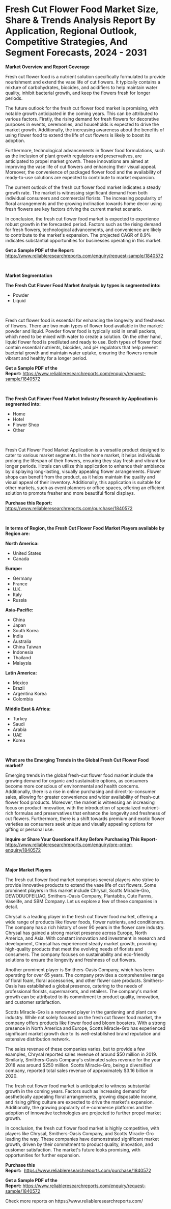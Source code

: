 <p><h1>Fresh Cut Flower Food Market Size, Share & Trends Analysis Report By Application, Regional Outlook, Competitive Strategies, And Segment Forecasts, 2024 - 2031</h1></p><p><strong>Market Overview and Report Coverage</strong></p>
<p><p>Fresh cut flower food is a nutrient solution specifically formulated to provide nourishment and extend the vase life of cut flowers. It typically contains a mixture of carbohydrates, biocides, and acidifiers to help maintain water quality, inhibit bacterial growth, and keep the flowers fresh for longer periods.</p><p>The future outlook for the fresh cut flower food market is promising, with notable growth anticipated in the coming years. This can be attributed to various factors. Firstly, the rising demand for fresh flowers for decorative purposes in events, ceremonies, and households is expected to drive the market growth. Additionally, the increasing awareness about the benefits of using flower food to extend the life of cut flowers is likely to boost its adoption.</p><p>Furthermore, technological advancements in flower food formulations, such as the inclusion of plant growth regulators and preservatives, are anticipated to propel market growth. These innovations are aimed at improving the vase life of cut flowers and enhancing their visual appeal. Moreover, the convenience of packaged flower food and the availability of ready-to-use solutions are expected to contribute to market expansion.</p><p>The current outlook of the fresh cut flower food market indicates a steady growth rate. The market is witnessing significant demand from both individual consumers and commercial florists. The increasing popularity of floral arrangements and the growing inclination towards home decor using fresh flowers are key factors driving the current market scenario.</p><p>In conclusion, the fresh cut flower food market is expected to experience robust growth in the forecasted period. Factors such as the rising demand for fresh flowers, technological advancements, and convenience are likely to contribute to the market's expansion. The projected CAGR of 8.9% indicates substantial opportunities for businesses operating in this market.</p></p>
<p><strong>Get a Sample PDF of the Report:</strong> <a href="https://www.reliableresearchreports.com/enquiry/request-sample/1840572">https://www.reliableresearchreports.com/enquiry/request-sample/1840572</a></p>
<p>&nbsp;</p>
<p><strong>Market Segmentation</strong></p>
<p><strong>The Fresh Cut Flower Food Market Analysis by types is segmented into:</strong></p>
<p><ul><li>Powder</li><li>Liquid</li></ul></p>
<p>&nbsp;</p>
<p><p>Fresh cut flower food is essential for enhancing the longevity and freshness of flowers. There are two main types of flower food available in the market: powder and liquid. Powder flower food is typically sold in small packets, which need to be mixed with water to create a solution. On the other hand, liquid flower food is prediluted and ready to use. Both types of flower food contain essential nutrients, biocides, and pH regulators that help prevent bacterial growth and maintain water uptake, ensuring the flowers remain vibrant and healthy for a longer period.</p></p>
<p><strong>Get a Sample PDF of the Report:</strong>&nbsp;<a href="https://www.reliableresearchreports.com/enquiry/request-sample/1840572">https://www.reliableresearchreports.com/enquiry/request-sample/1840572</a></p>
<p>&nbsp;</p>
<p><strong>The Fresh Cut Flower Food Market Industry Research by Application is segmented into:</strong></p>
<p><ul><li>Home</li><li>Hotel</li><li>Flower Shop</li><li>Other</li></ul></p>
<p>&nbsp;</p>
<p><p>Fresh Cut Flower Food Market Application is a versatile product designed to cater to various market segments. In the home market, it helps individuals prolong the lifespan of their flowers, ensuring they stay fresh and vibrant for longer periods. Hotels can utilize this application to enhance their ambiance by displaying long-lasting, visually appealing flower arrangements. Flower shops can benefit from the product, as it helps maintain the quality and visual appeal of their inventory. Additionally, this application is suitable for other markets, such as event planners or office spaces, offering an efficient solution to promote fresher and more beautiful floral displays.</p></p>
<p><strong>Purchase this Report:</strong>&nbsp; <a href="https://www.reliableresearchreports.com/purchase/1840572">https://www.reliableresearchreports.com/purchase/1840572</a></p>
<p>&nbsp;</p>
<p><strong>In terms of Region, the Fresh Cut Flower Food Market Players available by Region are:</strong></p>
<p>
    <p> <strong> North America: </strong>
        <ul>
            <li>United States</li>
            <li>Canada</li>
        </ul>
        </p> 
    <p> <strong> Europe: </strong>
        <ul>
            <li>Germany</li>
            <li>France</li>
            <li>U.K.</li>
            <li>Italy</li>
            <li>Russia</li>
        </ul>
        </p> 
    <p> <strong> Asia-Pacific: </strong>
        <ul>
            <li>China</li>
            <li>Japan</li>
            <li>South Korea</li>
            <li>India</li>
            <li>Australia</li>
            <li>China Taiwan</li>
            <li>Indonesia</li>
            <li>Thailand</li>
            <li>Malaysia</li>
        </ul>
        </p> 
    <p> <strong> Latin America: </strong>
        <ul>
            <li>Mexico</li>
            <li>Brazil</li>
            <li>Argentina Korea</li>
            <li>Colombia</li>
        </ul>
        </p> 
    <p> <strong> Middle East & Africa: </strong>
        <ul>
            <li>Turkey</li>
            <li>Saudi</li>
            <li>Arabia</li>
            <li>UAE</li>
            <li>Korea</li>
        </ul>
    </p>
    </p>
<p>&nbsp;</p>
<p><strong>What are the Emerging Trends in the Global Fresh Cut Flower Food market?</strong></p>
<p><p>Emerging trends in the global fresh-cut flower food market include the growing demand for organic and sustainable options, as consumers become more conscious of environmental and health concerns. Additionally, there is a rise in online purchasing and direct-to-consumer sales, allowing for greater convenience and wider availability of fresh-cut flower food products. Moreover, the market is witnessing an increasing focus on product innovation, with the introduction of specialized nutrient-rich formulas and preservatives that enhance the longevity and freshness of cut flowers. Furthermore, there is a shift towards premium and exotic flower varieties as consumers seek unique and visually appealing options for gifting or personal use.</p></p>
<p><strong>Inquire or Share Your Questions If Any Before Purchasing This Report</strong>- <a href="https://www.reliableresearchreports.com/enquiry/pre-order-enquiry/1840572">https://www.reliableresearchreports.com/enquiry/pre-order-enquiry/1840572</a></p>
<p>&nbsp;</p>
<p><strong>Major Market Players</strong></p>
<p><p>The fresh cut flower food market comprises several players who strive to provide innovative products to extend the vase life of cut flowers. Some prominent players in this market include Chrysal, Scotts Miracle-Gro, DEWODUOFEILIAO, Smithers-Oasis Company, Plantabbs, Cute Farms, Vaselife, and SBM Company. Let us explore a few of these companies in detail.</p><p>Chrysal is a leading player in the fresh cut flower food market, offering a wide range of products like flower foods, flower nutrients, and conditioners. The company has a rich history of over 90 years in the flower care industry. Chrysal has gained a strong market presence across Europe, North America, and Asia. With constant innovation and investment in research and development, Chrysal has experienced steady market growth, providing high-quality products that meet the evolving needs of florists and consumers. The company focuses on sustainability and eco-friendly solutions to ensure the longevity and freshness of cut flowers.</p><p>Another prominent player is Smithers-Oasis Company, which has been operating for over 65 years. The company provides a comprehensive range of floral foam, floral accessories, and other flower care products. Smithers-Oasis has established a global presence, catering to the needs of professional florists, supermarkets, and retailers. The company's market growth can be attributed to its commitment to product quality, innovation, and customer satisfaction.</p><p>Scotts Miracle-Gro is a renowned player in the gardening and plant care industry. While not solely focused on the fresh cut flower food market, the company offers products like flower food and bloom boosters. With a strong presence in North America and Europe, Scotts Miracle-Gro has experienced significant market growth due to its well-established brand reputation and extensive distribution network.</p><p>The sales revenue of these companies varies, but to provide a few examples, Chrysal reported sales revenue of around $50 million in 2019. Similarly, Smithers-Oasis Company's estimated sales revenue for the year 2018 was around $250 million. Scotts Miracle-Gro, being a diversified company, reported total sales revenue of approximately $3.16 billion in 2020.</p><p>The fresh cut flower food market is anticipated to witness substantial growth in the coming years. Factors such as increasing demand for aesthetically appealing floral arrangements, growing disposable income, and rising gifting culture are expected to drive the market's expansion. Additionally, the growing popularity of e-commerce platforms and the adoption of innovative technologies are projected to further propel market growth.</p><p>In conclusion, the fresh cut flower food market is highly competitive, with players like Chrysal, Smithers-Oasis Company, and Scotts Miracle-Gro leading the way. These companies have demonstrated significant market growth, driven by their commitment to product quality, innovation, and customer satisfaction. The market's future looks promising, with opportunities for further expansion.</p></p>
<p><strong>Purchase this Report:</strong>&nbsp;&nbsp;<a href="https://www.reliableresearchreports.com/purchase/1840572">https://www.reliableresearchreports.com/purchase/1840572</a></p>
<p></p>
<p><strong>Get a Sample PDF of the Report:</strong>&nbsp;<a href="https://www.reliableresearchreports.com/enquiry/request-sample/1840572">https://www.reliableresearchreports.com/enquiry/request-sample/1840572</a></p>
<p>Check more reports on https://www.reliableresearchreports.com/</p>